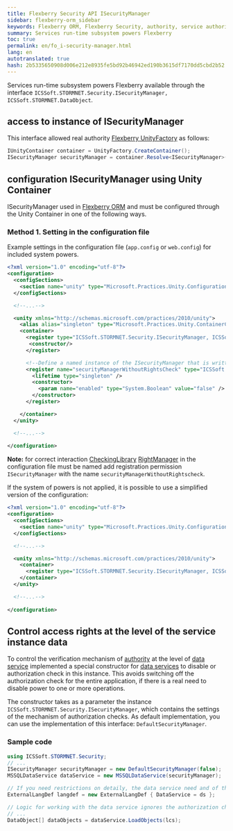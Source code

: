 ```yaml
--- 
title: Flexberry Security API ISecurityManager 
sidebar: flexberry-orm_sidebar 
keywords: Flexberry ORM, Flexberry Security, authority, service authority 
summary: Services run-time subsystem powers Flexberry 
toc: true 
permalink: en/fo_i-security-manager.html 
lang: en 
autotranslated: true 
hash: 2b5335650908d006e212e8935fe5bd92b46942ed190b3615df7170dd5cbd2b52 
--- 
```


Services run-time subsystem powers Flexberry available through the interface `ICSSoft.STORMNET.Security.ISecurityManager, ICSSoft.STORMNET.DataObject`. 

## access to instance of ISecurityManager 

This interface allowed real authority [Flexberry UnityFactory](fo_unity-factory.html) as follows: 

```csharp
IUnityContainer container = UnityFactory.CreateContainer();
ISecurityManager securityManager = container.Resolve<ISecurityManager>();
``` 

## configuration ISecurityManager using Unity Container 

ISecurityManager used in [Flexberry ORM](fo_flexberry-orm.html) and must be configured through the Unity Container in one of the following ways. 

### Method 1. Setting in the configuration file 

Example settings in the configuration file (`app.config` or `web.config`) for included system powers. 

```xml
<?xml version="1.0" encoding="utf-8"?>
<configuration>
  <configSections>
    <section name="unity" type="Microsoft.Practices.Unity.Configuration.UnityConfigurationSection, Microsoft.Practices.Unity.Configuration"/>
  </configSections>

  <!--...-->

  <unity xmlns="http://schemas.microsoft.com/practices/2010/unity">
    <alias alias="singleton" type="Microsoft.Practices.Unity.ContainerControlledLifetimeManager, Microsoft.Practices.Unity" />
    <container>
      <register type="ICSSoft.STORMNET.Security.ISecurityManager, ICSSoft.STORMNET.DataObject" mapTo="ICSSoft.STORMNET.Security.DefaultSecurityManager, ICSSoft.STORMNET.RightManager">
       <constructor/>
      </register>

      <!--Define a named instance of the ISecurityManager that is written "new DefaultSecurityManager(false)".-->
      <register name="securityManagerWithoutRightsCheck" type="ICSSoft.STORMNET.Security.ISecurityManager, ICSSoft.STORMNET.DataObject" mapTo="ICSSoft.STORMNET.Security.DefaultSecurityManager, ICSSoft.STORMNET.RightManager">
        <lifetime type="singleton" />
        <constructor>
          <param name="enabled" type="System.Boolean" value="false" />
        </constructor>
      </register>

    </container>
  </unity>

  <!--...-->
	
</configuration>
``` 

**Note:** for correct interaction [CheckingLibrary](efs_security-legacy-services.html) [RightManager](efs_right-manager.html) in the configuration file must be named add registration permission `ISecurityManager` with the name `securityManagerWithoutRightscheck`. 

If the system of powers is not applied, it is possible to use a simplified version of the configuration: 

```xml
<?xml version="1.0" encoding="utf-8"?>
<configuration>
  <configSections>
    <section name="unity" type="Microsoft.Practices.Unity.Configuration.UnityConfigurationSection, Microsoft.Practices.Unity.Configuration"/>
  </configSections>

  <!--...-->

  <unity xmlns="http://schemas.microsoft.com/practices/2010/unity">
    <container>
      <register type="ICSSoft.STORMNET.Security.ISecurityManager, ICSSoft.STORMNET.DataObject" mapTo="ICSSoft.STORMNET.Security.EmptySecurityManager, ICSSoft.STORMNET.DataObject" />
    </container>
  </unity>

  <!--...-->
	
</configuration>
``` 

## Control access rights at the level of the service instance data 

To control the verification mechanism of [authority](efs_right-manager-module.html) at the level of [data service](fo_data-service.html) implemented a special constructor for [data services](fo_data-service.html) to disable or authorization check in this instance. This avoids switching off the authorization check for the entire application, if there is a real need to disable power to one or more operations. 

The constructor takes as a parameter the instance `ICSSoft.STORMNET.Security.ISecurityManager`, which contains the settings of the mechanism of authorization checks. As default implementation, you can use the implementation of this interface: `DefaultSecurityManager`. 

### Sample code 

```csharp
using ICSSoft.STORMNET.Security;
// ... 
ISecurityManager securityManager = new DefaultSecurityManager(false);
MSSQLDataService dataService = new MSSQLDataService(securityManager);

// If you need restrictions on detaily, the data service need and of this design. 
ExternalLangDef langdef = new ExternalLangDef { DataService = ds };

// Logic for working with the data service ignores the authorization check. 
// ... 
DataObject[] dataObjects = dataService.LoadObjects(lcs);
``` 



